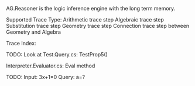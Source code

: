 ﻿AG.Reasoner is the logic inference engine with the long term memory.

Supported Trace Type:
Arithmetic trace step
Algebraic trace step 
Substitution trace step
Geometry trace step
Connection trace step between Geometry and Algebra 

Trace Index:

TODO:
Look at Test.Query.cs: TestProp5()

Interpreter.Evaluator.cs: Eval method

TODO:
Input: 3x+1=0
Query: a=?